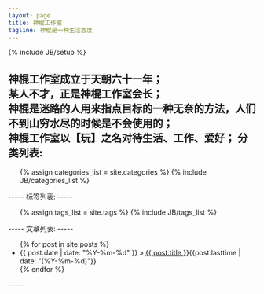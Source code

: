 ```yaml
---
layout: page
title: 神棍工作室
tagline: 神棍是一种生活态度
---
```

{% include JB/setup %}

神棍工作室成立于天朝六十一年；  
某人不才，正是神棍工作室会长；  
神棍是迷路的人用来指点目标的一种无奈的方法，人们不到山穷水尽的时候是不会使用的；  
神棍工作室以【玩】之名对待生活、工作、爱好；
分类列表:
-----
<ul class="tag_box inline">
  {% assign categories_list = site.categories %}
  {% include JB/categories_list %}
</ul>
-----
标签列表:
-----
<ul class="tag_box inline">
{% assign tags_list = site.tags %}
{% include JB/tags_list %}
</ul>
-----
文章列表:
-----
<ul class="posts">
{% for post in site.posts %}
<li><span>{{ post.date | date: "%Y-%m-%d" }}</span> &raquo; <a href="{{ BASE_PATH }}{{ post.url }}">{{ post.title }}</a>{{post.lasttime | date: "(%Y-%m-%d)"}}</li>
{% endfor %}
</ul>
-----
